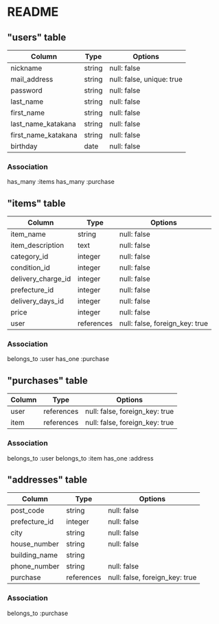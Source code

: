 # README

## "users" table

| Column             | Type       | Options                        |
| ------------------ | ---------- | ------------------------------ |
| nickname           | string     | null: false                    |
| mail_address       | string     | null: false, unique: true      |
| password           | string     | null: false                    |
| last_name          | string     | null: false                    |
| first_name         | string     | null: false                    |
| last_name_katakana | string     | null: false                    |
| first_name_katakana| string     | null: false                    |
| birthday           | date       | null: false                    |

### Association
 has_many :items
 has_many :purchase

## "items" table

| Column             | Type       | Options                        |
| ------------------ | ---------- | ------------------------------ |
| item_name          | string     | null: false                    |
| item_description   | text       | null: false                    |
| category_id        | integer    | null: false                    |
| condition_id       | integer    | null: false                    |
| delivery_charge_id | integer    | null: false                    |
| prefecture_id      | integer    | null: false                    |
| delivery_days_id   | integer    | null: false                    |
| price              | integer    | null: false                    |
| user               | references | null: false, foreign_key: true |

### Association
 belongs_to :user
 has_one    :purchase

## "purchases" table

| Column             | Type       | Options                        |
| ------------------ | ---------- | ------------------------------ |
| user               | references | null: false, foreign_key: true |
| item               | references | null: false, foreign_key: true |

### Association
 belongs_to :user
 belongs_to :item
 has_one    :address

## "addresses" table

| Column             | Type       | Options                        |
| ------------------ | ---------- | ------------------------------ |
| post_code          | string     | null: false                    |
| prefecture_id      | integer    | null: false                    |
| city               | string     | null: false                    |
| house_number       | string     | null: false                    |
| building_name      | string     |                                |
| phone_number       | string     | null: false                    |
| purchase           | references | null: false, foreign_key: true |

### Association
 belongs_to :purchase
